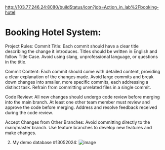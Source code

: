 http://103.77.246.24:8080/buildStatus/icon?job=Action_in_lab%2Fbooking-hotel
# Booking Hotel System:

Project Rules:
Commit Title:
Each commit should have a clear title describing the change it introduces.
Titles should be written in English and follow Title Case.
Avoid using slang, unprofessional language, or questions in the title.

Commit Content:
Each commit should come with detailed content, providing a clear explanation of the changes made.
Avoid large commits and break down changes into smaller, more specific commits, each addressing a distinct task.
Refrain from committing unrelated files in a single commit.

Code Review:
All new changes should undergo code review before merging into the main branch.
At least one other team member must review and approve the code before merging.
Address and resolve feedback received during the code review.

Accept Changes from Other Branches:
Avoid committing directly to the main/master branch.
Use feature branches to develop new features and make changes.

2. My demo database #13052024:
   ![image](https://github.com/chinhbean09/booking-hotel/assets/112397448/bac66ad8-563f-4853-a8eb-6fc9eb90e683)


